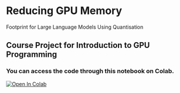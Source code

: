 # Reducing GPU Memory
Footprint for Large Language Models Using
Quantisation

## Course Project for Introduction to GPU Programming

### You can access the code through this notebook on Colab.

[![Open In Colab](https://colab.research.google.com/assets/colab-badge.svg)](https://colab.research.google.com/drive/1qbv_WM_EWGrv4yO03mX7pQIWwIoH0FPx?usp=sharing)
